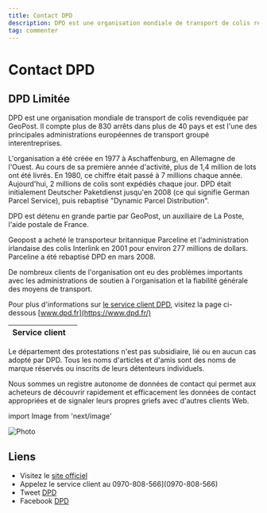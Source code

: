 ```yaml
---
title: Contact DPD
description: DPD est une organisation mondiale de transport de colis revendiquée par GeoPost. Il compte plus de 830 arrêts dans plus de 40 pays et est l'une des principales administrations européennes de transport groupé interentreprises..
tag: commenter
---
```


# Contact DPD

## DPD Limitée

DPD est une organisation mondiale de transport de colis revendiquée par GeoPost. Il compte plus de 830 arrêts dans plus de 40 pays et est l'une des principales administrations européennes de transport groupé interentreprises.

L'organisation a été créée en 1977 à Aschaffenburg, en Allemagne de l'Ouest. Au cours de sa première année d'activité, plus de 1,4 million de lots ont été livrés. En 1980, ce chiffre était passé à 7 millions chaque année. Aujourd'hui, 2 millions de colis sont expédiés chaque jour. DPD était initialement Deutscher Paketdienst jusqu'en 2008 (ce qui signifie German Parcel Service), puis rebaptisé "Dynamic Parcel Distribution".

DPD est détenu en grande partie par GeoPost, un auxiliaire de La Poste, l'aide postale de France.

Geopost a acheté le transporteur britannique Parceline et l'administration irlandaise des colis Interlink en 2001 pour environ 277 millions de dollars. Parceline a été rebaptisé DPD en mars 2008.

De nombreux clients de l'organisation ont eu des problèmes importants avec les administrations de soutien à l'organisation et la fiabilité générale des moyens de transport.

Pour plus d'informations sur [le service client DPD](https://lesservicesclients.fr/dpd/), visitez la page ci-dessous [www.dpd.fr](https://www.dpd.fr/)

| **Service client** |                                                                                                         |
| ---------- | --------------------------------------------------------------------------------------------------------------------------- |
Le département des protestations n'est pas subsidiaire, lié ou en aucun cas adopté par DPD. Tous les noms d'articles et d'amis sont des noms de marque réservés ou inscrits de leurs détenteurs individuels.

Nous sommes un registre autonome de données de contact qui permet aux acheteurs de découvrir rapidement et efficacement les données de contact appropriées et de signaler leurs propres griefs avec d'autres clients Web.

import Image from 'next/image'

<Image
  src="/images/dpd.png"
  alt="Photo"
  width={235}
  height={107}
  priority
  className="next-image"
/>

## Liens

- Visitez le [site officiel](https://www.dpd.fr/)
- Appelez le service client au 0970-808-566](0970-808-566)
- Tweet [DPD](https://twitter.com/DPD_Fr)
- Facebook [DPD](https://www.facebook.com/DPDFrance)

[^1]: Footnote **can have markup**

    and multiple paragraphs.

[^2]: Footnote text.
